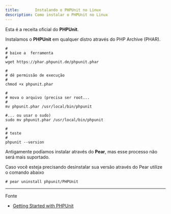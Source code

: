 ```yaml
---
title:       Instalando o PHPUnit no Linux
description: Como instalar o PHPUnit no Linux
---
```


Esta é a receita oficial do __PHPUnit__.

Instalamos o __PHPUnit__ em qualquer distro através do PHP Archive (PHAR).

    #
    # baixe a  ferramenta
    #
    wget https://phar.phpunit.de/phpunit.phar

    #
    # dê permissão de execução
    #
    chmod +x phpunit.phar

    #
    # mova o arquivo (precisa ser root...
    #
    mv phpunit.phar /usr/local/bin/phpunit

    #... ou usar o sudo)
    sudo mv phpunit.phar /usr/local/bin/phpunit

    #
    # teste
    #
    phpunit --version

Antigamente podíamos instalar através do __Pear__, mas esse processo não será mais suportado. 

Caso você esteja precisando desinstalar sua versão através do Pear utilize o comando abaixo

    # pear uninstall phpunit/PHPUnit

- - -
Fonte

- [Getting Started with PHPUnit](https://phpunit.de/getting-started.html "link-externo")
